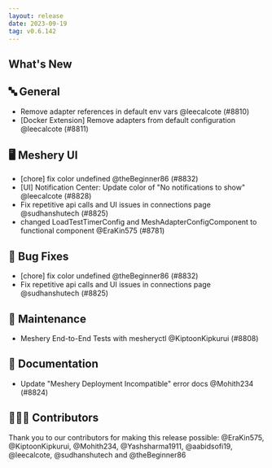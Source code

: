 ```yaml
---
layout: release
date: 2023-09-19
tag: v0.6.142
---
```


## What's New
## 🔤 General
- Remove adapter references in default env vars @leecalcote (#8810)
- [Docker Extension] Remove adapters from default configuration @leecalcote (#8811)

## 🖥 Meshery UI

- [chore] fix color undefined @theBeginner86 (#8832)
- [UI] Notification Center: Update color of "No notifications to show" @leecalcote (#8828)
- Fix repetitive api calls and UI issues in connections page  @sudhanshutech (#8825)
- changed LoadTestTimerConfig and MeshAdapterConfigComponent to functional component @EraKin575 (#8781)

## 🐛 Bug Fixes

- [chore] fix color undefined @theBeginner86 (#8832)
- Fix repetitive api calls and UI issues in connections page  @sudhanshutech (#8825)

## 🧰 Maintenance

- Meshery End-to-End Tests with mesheryctl  @KiptoonKipkurui (#8808)

## 📖 Documentation

- Update "Meshery Deployment Incompatible" error docs @Mohith234 (#8824)

## 👨🏽‍💻 Contributors

Thank you to our contributors for making this release possible:
@EraKin575, @KiptoonKipkurui, @Mohith234, @Yashsharma1911, @aabidsofi19, @leecalcote, @sudhanshutech and @theBeginner86
